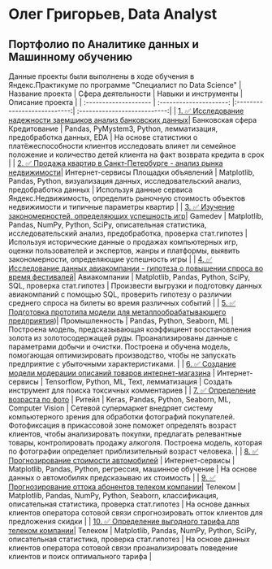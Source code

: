 # Олег Григорьев, Data Analyst
## Портфолио по Аналитике данных и Машинному обучению
Данные проекты были выполнены в ходе обучения в Яндекс.Практикуме по программе "Специалист по Data Science"
| Название проекта | Сфера деятельности | Навыки и инструменты | Описание проекта |
| :-------------------- | :---------------------: |:---------------------------:| :---------------------------:|
| [1. ✅ Исследование надежности заемщиков анализ банковских данных]([https://github.com/oleggrigoryev/public_projects](https://github.com/oleggrigoryev/public_projects/blob/42fc28c9d253b7eb41db1177d4cf1fd6dd96eab8/notebook_EDA_bank_oleg_grigoryev_public.ipynb))| Банковская сфера Кредитование | Pandas, PyMystem3, Python, лемматизация, предобработка данных, EDA | На основе статистики о платёжеспособности клиентов исследовать влияет ли семейное положение и количество детей клиента на факт возврата кредита в срок |
| [2. ✅ Продажа квартир в Санкт-Петербурге - анализ рынка недвижимости](https://github.com/oleggrigoryev/public_projects/blob/7561a98e79f47135b51d00edc440cc2ed4b484c2/notebook_project_RealEstateSpb_oleg_grigoryev.ipynb)| Интернет-сервисы Площадки объявлений | Matplotlib, Pandas, Python, визуализация данных, исследовательский анализ, предобработка данных | Используя данные сервиса Яндекс.Недвижимость, определить рыночную стоимость объектов недвижимости и типичные параметры квартир |
| [3. ✅ Изучение закономерностей, определяющих успешность игр](https://github.com/oleggrigoryev/public_projects/blob/68497dfb8d6f91a29d1c0717f9a23d8f1df81d93/notebook_prefab_games_oleg_grigoryev.ipynb)| Gamedev | Matplotlib, Pandas, NumPy, Python, SciPy, описательная статистика, исследовательский анализ, предобработка, проверка стат.гипотез | Используя исторические данные о продажах компьютерных игр, оценки пользователей и экспертов, жанры и платформы, выявить закономерности, определяющие успешность игры |
| [4. ✅ Исследование данных авиакомпании - гипотеза о повышении спроса во время фестивалей](https://github.com/oleggrigoryev/public_projects/blob/8d2c557b4ab05a00d4527dd3b94b15a3df4617ae/notebook_project_avia_oleg_grigoryev.ipynb)| Авиакомпании | Matplotlib, Pandas, Python, SciPy, SQL, проверка стат.гипотез | Произвести выгрузки и подготовку данных авиакомпаний с помощью SQL, проверить гипотезу о различии среднего спроса на билеты во время различных событий |
| [5. ✅ Подготовка прототипа модели для металлообрабатывающего предприятия](https://github.com/oleggrigoryev/public_projects/blob/d5f2f939452ba73bf5359f840f38fed005e55c0c/notebook_prom_oleggrigorev_public.ipynb))| Промышленность | Pandas, Python, Seaborn, ML | Построена модель, предсказывающая коэффициент восстановления золота из золотосодержащей руды. Проанализированы данные с параметрами добычи и очистки. Построена и обучена модель, помогающая оптимизировать производство, чтобы не запускать предприятие с убыточными характеристиками. |
| [6. ✅ Создание модели модерации описаний товаров интернет-магазина](https://github.com/oleggrigoryev/public_projects/blob/113217d5ced6527cc5bcd8531ac173d63eac833f/notebook_MLTexts_oleg_grigoryev_public.ipynb) | Интернет-сервисы | Tensorflow, Python, ML, Text, лемматизация | Создать инструмент для поиска токсичных комментариев |
| [7. ✅ Определение возраста по фото](https://github.com/oleggrigoryev/public_projects/blob/5110f67c99ce1f0975784f77ea5d562f11d12fd6/notebook_CV_oleggrigoryev_public.ipynb) | Ритейл | Keras, Pandas, Python, Seaborn, ML, Computer Vision | Сетевой супермаркет внедряет систему компьютерного зрения для обработки фотографий покупателей. Фотофиксация в прикассовой зоне поможет определять возраст клиентов, чтобы анализировать покупки, предлагать релевантные товары, контролировать продажу алкоголя. Построена модель, которая по фотографии определяет приблизительный возраст человека. |
| [8. ✅ Прогнозирование стоимости автомобилей](https://github.com/oleggrigoryev/public_projects/blob/5e84a9693062cf5aa5f32dcf7480732186d0625b/notebook_project_carservice_oleg_grigoryev.ipynb) | Интернет-сервисы | Matplotlib, Pandas, Python, регрессия, машинное обучение | На основе данных о автомобилях предсказываю их стоимость |
| [9. ✅ Прогнозирование оттока абонентов телеком компании](https://github.com/oleggrigoryev/public_projects/blob/2f5e637b002fb908df6b291282cb7bdc39075f4a/notebook_project_telecom_oleg_grigoryev.ipynb)| Телеком | Matplotlib, Pandas, NumPy, Python, Seaborn, классификация, описательная статистика, проверка стат.гипотез | На основе данных клиентов оператора сотовой связи спрогнозировать отток клиентов для предложения скидки |
| [10. ✅ Определение выгодного тарифа для телеком компании](https://github.com/oleggrigoryev/public_projects/blob/963dd3bc1187e3c6564ab29584f18600fbc2c7f5/notebook_stat_telecom_oleggrigoryev_public.ipynb)| Телеком | Matplotlib, Pandas, NumPy, Python, SciPy, описательная статистика, проверка стат.гипотез | На основе данных клиентов оператора сотовой связи проанализировать поведение клиентов и поиск оптимального тарифа |
